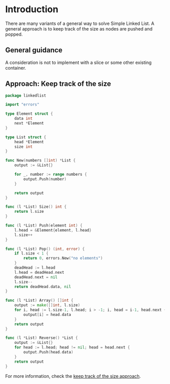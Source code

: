 # Introduction

There are many variants of a general way to solve Simple Linked List.
A general approach is to keep track of the size as nodes are pushed and popped.

## General guidance

A consideration is not to implement with a slice or some other existing container.

## Approach: Keep track of the size

```go
package linkedlist

import "errors"

type Element struct {
	data int
	next *Element
}

type List struct {
	head *Element
	size int
}

func New(numbers []int) *List {
	output := &List{}

	for _, number := range numbers {
		output.Push(number)
	}

	return output
}

func (l *List) Size() int {
	return l.size
}

func (l *List) Push(element int) {
	l.head = &Element{element, l.head}
	l.size++
}

func (l *List) Pop() (int, error) {
	if l.size < 1 {
		return 0, errors.New("no elements")
	}
	deadHead := l.head
	l.head = deadHead.next
	deadHead.next = nil
	l.size--
	return deadHead.data, nil
}

func (l *List) Array() []int {
	output := make([]int, l.size)
	for i, head := l.size-1, l.head; i > -1; i, head = i-1, head.next {
		output[i] = head.data
	}
	return output
}

func (l *List) Reverse() *List {
	output := &List{}
	for head := l.head; head != nil; head = head.next {
		output.Push(head.data)
	}
	return output
}
```

For more information, check the [keep track of the size approach][approach-keep-track-of-size].

[approach-keep-track-of-size]: https://exercism.org/tracks/go/exercises/simple-linked-list/approaches/keep-track-of-size
